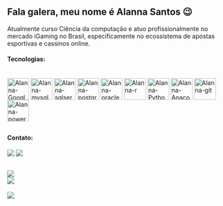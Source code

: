 ## Fala galera, meu nome é Alanna Santos 😉

Atualmente curso Ciência da computação e atuo profissionalmente no mercado iGaming no Brasil, especificamente no ecossistema de apostas esportivas e cassinos online.

#### Tecnologias:
<div style="display: inline_block"><br>
  <img align="center" alt="Alanna-Google-Cloud" height="50" width="50" src="https://cdn.jsdelivr.net/gh/devicons/devicon/icons/googlecloud/googlecloud-original.svg">
   <img align="center" alt="Alanna-mysql" height="50" width="50" src="https://cdn.jsdelivr.net/gh/devicons/devicon/icons/mysql/mysql-original.svg">
  <img align="center" alt="Alanna-sqlserver" height="50" width="50" src="https://cdn.jsdelivr.net/gh/devicons/devicon/icons/microsoftsqlserver/microsoftsqlserver-plain.svg">
  <img align="center" alt="Alanna-postgre" height="50" width="50" src="https://cdn.jsdelivr.net/gh/devicons/devicon/icons/postgresql/postgresql-original.svg">
  <img align="center" alt="Alanna-oracle" height="50" width="50" src="https://w7.pngwing.com/pngs/364/878/png-transparent-oracle-database-cloud-database-oracle-corporation-oracle-cloud-cloud-computing-text-logo-cloud-computing.png">
  <img align="center" alt="Alanna-r" height="50" width="50" src="https://upload.wikimedia.org/wikipedia/commons/thumb/1/1b/R_logo.svg/2560px-R_logo.svg.png">
  <img align="center" alt="Alanna-Python" height="50" width="50" src="https://cdn.jsdelivr.net/gh/devicons/devicon/icons/python/python-original.svg">
  <img align="center" alt="Alanna-Anaconda" height="50" width="50" src="https://www.anaconda.com/wp-content/uploads/2023/09/Screenshot-2023-09-08-at-7.04.57-PM.png">
  <img align="center" alt="Alanna-git" height="50" width="50" src="https://www.stickersdevs.com.br/wp-content/uploads/2015/03/git-stickers-adesivo-600x600.png"> 
  <img align="center" alt="Alanna-powerbi" height="50" width="50" src="https://img.icons8.com/?size=100&id=Ny0t2MYrJ70p&format=png&color=000000">

 </div>


##
#### Contato:
<div> 
 <a href="https://www.linkedin.com/in/alanna-santos-8b6790283" target="_blank"><img src="https://img.shields.io/badge/-LinkedIn-%230077B5?style=for-the-badge&logo=linkedin&logoColor=white" target="_blank"></a> 
<a href = "mailto:alannacom2n@gmail.com"><img src="https://img.shields.io/badge/Gmail-D14836?style=for-the-badge&logo=gmail&logoColor=white" target="_blank"></a>
 
</div>

![](https://github-readme-stats.vercel.app/api?username=alannasant0s&theme=dark&hide_border=false&include_all_commits=true&count_private=false)<br/>
![](https://github-readme-stats.vercel.app/api/top-langs/?username=alannasant0s&theme=dark&hide_border=false&include_all_commits=true&count_private=false&layout=compact)
---
[![](https://visitcount.itsvg.in/api?id=alannasant0s&icon=0&color=0)](https://visitcount.itsvg.in)

          
          
